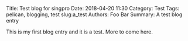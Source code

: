 Title: Test blog for singpro
Date: 2018-04-20 11:30
Category: Test
Tags: pelican, blogging, test
slug:a_test
Authors: Foo Bar
Summary: A test blog entry

This is my first blog entry and it is a test.
More to come here.
